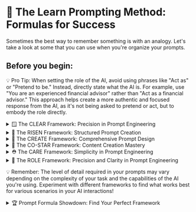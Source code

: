 # 🌟 The Learn Prompting Method: Formulas for Success

Sometimes the best way to remember something is with an analogy. Let's take a look at some that you can use when you're organize your prompts.

## Before you begin: 

💡 Pro Tip: When setting the role of the AI, avoid using phrases like "Act as" or "Pretend to be." Instead, directly state what the AI is. For example, use "You are an experienced financial advisor" rather than "Act as a financial advisor." This approach helps create a more authentic and focused response from the AI, as it's not being asked to pretend or act, but to embody the role directly.

<details>
<summary>🪟 The CLEAR Framework: Precision in Prompt Engineering</summary>

Enhance your AI prompts with the CLEAR framework, a systematic approach to creating detailed and effective instructions:

<img src="clear_prompt_formula.png" alt="Alt text" width="350" height="300">

Let's explore each component:

### 🌍 Context (C)
Provide background information or situational details.
<pre><code class="language-plaintext">Example: "We're launching a new eco-friendly product line"</code></pre>

### 📏 Logistics (L)
Specify format, length, or other parameters.
<pre><code class="language-plaintext">Example: "Create a 500-word blog post with 3 main sections"</code></pre>

### 📚 Examples (E)
Offer samples of what you want (or don't want).
<pre><code class="language-plaintext">Example: "Similar in tone to [link to example], but more casual"</code></pre>

### 👥 Audience (A)
Define the target audience for the content.
<pre><code class="language-plaintext">Example: "This is for environmentally conscious millennials"</code></pre>

### 🔬 Refinement (R)
Add constraints or additional details to focus the output.
<pre><code class="language-plaintext">Example: "Include statistics from reputable environmental organizations"</code></pre>

💡 Pro Tip: The CLEAR framework helps you create comprehensive prompts that leave little room for misinterpretation, resulting in more accurate and tailored AI responses.

### Example Prompt Using CLEAR:

<pre><code class="language-plaintext">🌍 Context: Our company is launching a new line of biodegradable packaging materials made from seaweed.

📏 Logistics: Create a 600-word press release with a catchy headline, three body paragraphs, and a boilerplate about our company.

📚 Examples: The tone should be similar to this eco-friendly product launch [insert link], but with more emphasis on innovation and sustainability.

👥 Audience: This press release is aimed at environmental journalists and eco-conscious consumers aged 25-40.

🔬 Refinement:
- Include at least two quotes: one from our CEO and one from an environmental scientist.
- Mention our product's ocean-safe certification.
- Incorporate statistics on plastic pollution in oceans.
- End with a call-to-action for journalists to request product samples.</code></pre>

</details>

<details>
<summary>🌠 The RISEN Framework: Structured Prompt Creation</summary>

R 🎭 Role
I 📝 Instructions
S 🪜 Steps
E 🎯 End Goal
N 🔍 Narrowing

Let's break down each component:

### 🎭 Role (R)
Assign a specific role or persona to the AI.
<pre><code class="language-plaintext">Example: "Act as a professional copywriter" or "You are an expert SEO optimizer"</code></pre>

### 📝 Instructions (I)
Clearly state what you want the AI to do.
<pre><code class="language-plaintext">Example: "Write a blog article about yoga"</code></pre>

### 🪜 Steps (S)
Provide detailed steps for completing the task.
<pre><code class="language-plaintext">Example: "Start with an attention-grabbing hook, include three main points with examples, and end with a strong call-to-action"</code></pre>

### 🎯 End Goal (E)
Specify the desired outcome or target audience.
<pre><code class="language-plaintext">Example: "This article is aimed at intermediate yoga practitioners looking to deepen their practice"</code></pre>

### 🔍 Narrowing (N)
Set constraints or limitations for the output.
<pre><code class="language-plaintext">Example: "Make the article between 500-750 words, use natural language, and avoid overly technical terms"</code></pre>

💡 Pro Tip: Using the RISEN framework transforms basic prompts into powerful, reusable assets for your AI interactions.

### Example Prompt Using RISEN:

<pre><code class="language-plaintext">🎭 Role: Act as a professional copywriter with expertise in health and wellness topics.

📝 Instructions: Write a blog article about the benefits of practicing yoga regularly.

🪜 Steps:
1. Begin with an engaging hook that captures the reader's attention.
2. Present three main benefits of regular yoga practice, each with a real-life example or scientific backing.
3. Include a brief paragraph addressing common misconceptions about yoga.
4. Conclude with a strong call-to-action encouraging readers to start or continue their yoga journey.

🎯 End Goal: This article should inspire and inform intermediate-level yoga practitioners looking to deepen their commitment to regular practice.

🔍 Narrowing:
- Keep the article between 600-800 words.
- Use a friendly, conversational tone while maintaining a professional demeanor.
- Avoid overly technical jargon, but include 2-3 yoga-specific terms with brief explanations.
- Incorporate one or two short, motivational quotes from renowned yoga instructors.</code></pre>

🔑 Remember: The RISEN framework helps you communicate more effectively with AI, resulting in higher-quality outputs tailored to your specific needs. Save and reuse your well-crafted prompts to build an efficient prompt library for your projects!

</details>

<details>
<summary>🧱 The CREATE Framework: Comprehensive Prompt Design</summary>

Elevate your AI interactions with the CREATE framework, a detailed approach to prompt engineering:

C 🎭 Character
R 📝 Request
E 📚 Examples
A 🔧 Additions/Adjustments
T 📊 Type of output
E ➕ Extras

Let's explore each component:

### 🎭 Character (C)
Specify the role for the AI to assume.
<pre><code class="language-plaintext">Example: "You are a renowned marine biologist"</code></pre>

### 📝 Request (R)
Clearly state what you want the AI to do.
<pre><code class="language-plaintext">Example: "Write an article about coral reef conservation"</code></pre>

### 📚 Examples (E)
Provide samples to guide the AI's output.
<pre><code class="language-plaintext">Example: "Use a style similar to National Geographic articles"</code></pre>

### 🔧 Additions/Adjustments (A)
Stipulate any necessary modifications or special requirements.
<pre><code class="language-plaintext">Example: "Include a section on how individuals can contribute to conservation efforts"</code></pre>

### 📊 Type of output (T)
Specify the desired format for the response.
<pre><code class="language-plaintext">Example: "Present the information in a 1000-word blog post format with subheadings"</code></pre>

### ➕ Extras (E)
Offer additional interactions or information to enhance the output.
<pre><code class="language-plaintext">Example: "After the main content, include a FAQ section with 5 common questions about coral reefs"</code></pre>

💡 Pro Tip: CREATE allows for a highly detailed and customized prompt, ensuring the AI understands both the content and structure you desire.

### Example Prompt Using CREATE:

<pre><code class="language-plaintext">🎭 Character: You are a renowned marine biologist with 20 years of experience in coral reef research.

📝 Request: Write an engaging article about the importance of coral reef conservation and the threats they face.

📚 Examples: Use a style similar to National Geographic articles, balancing scientific information with accessible language.

🔧 Additions/Adjustments: Include a section on innovative conservation techniques and how AI is being used in marine biology.

📊 Type of output: Present the information in a 1000-word blog post format with clear subheadings and a compelling introduction.

➕ Extras: After the main content, include a "How You Can Help" section with 5 actionable steps readers can take to support coral reef conservation.</code></pre>

</details>

<details>
<summary>🌟 The CO-STAR Framework: Content Creation Mastery</summary>

Optimize your content creation prompts with the CO-STAR framework:

C 🌍 Context
O 🎯 Objective
S ✍️ Style
T 🎭 Tone
A 👥 Audience
R 📄 Response

Let's break down each element:

### 🌍 Context (C)
Provide background information for the task.
<pre><code class="language-plaintext">Example: "We're a tech startup launching a new AI-powered smartwatch"</code></pre>

### 🎯 Objective (O)
Define the specific task for the AI.
<pre><code class="language-plaintext">Example: "Create a product description for our e-commerce website"</code></pre>

### ✍️ Style (S)
Specify the desired writing style.
<pre><code class="language-plaintext">Example: "Use a modern, tech-savvy writing style with short, impactful sentences"</code></pre>

### 🎭 Tone (T)
Indicate the appropriate tone for the content.
<pre><code class="language-plaintext">Example: "Maintain an excited and innovative tone throughout the description"</code></pre>

### 👥 Audience (A)
Define the target audience for the content.
<pre><code class="language-plaintext">Example: "Our primary audience is tech-enthusiastic millennials aged 25-40"</code></pre>

### 📄 Response (R)
Specify the type and format of the response needed.
<pre><code class="language-plaintext">Example: "Provide a 300-word product description with 3-5 bullet points highlighting key features"</code></pre>

💡 Pro Tip: CO-STAR is particularly effective for marketing and content creation tasks, ensuring your AI-generated content aligns perfectly with your brand voice and target audience.

### Example Prompt Using CO-STAR:

<pre><code class="language-plaintext">🌍 Context: Our tech startup is launching an AI-powered smartwatch that focuses on holistic health monitoring and productivity enhancement.

🎯 Objective: Create an engaging product description for our e-commerce website that highlights the unique features of our smartwatch.

✍️ Style: Use a modern, tech-savvy writing style with short, impactful sentences. Incorporate relevant tech jargon, but ensure it remains accessible to non-experts.

🎭 Tone: Maintain an excited and innovative tone throughout the description, emphasizing how our product is revolutionizing the smartwatch industry.

👥 Audience: Our primary audience is tech-enthusiastic millennials aged 25-40 who are health-conscious and productivity-oriented.

📄 Response: Provide a 300-word product description with an attention-grabbing headline, a compelling opening paragraph, and 3-5 bullet points highlighting key features. Conclude with a strong call-to-action encouraging pre-orders.</code></pre>

</details>

<details>
<summary>⛑️ The CARE Framework: Simplicity in Prompt Engineering</summary>

Streamline your prompt creation with the CARE framework, focusing on essential elements:

C 🌍 Context
A 📝 Ask
R 🚧 Rules
E 📚 Examples

Let's examine each component:

### 🌍 Context (C)
Describe the situation or background.
<pre><code class="language-plaintext">Example: "You're a financial advisor helping a young couple plan for retirement"</code></pre>

### 📝 Ask (A)
Request a specific action or output.
<pre><code class="language-plaintext">Example: "Create a step-by-step guide for setting up a diversified investment portfolio"</code></pre>

### 🚧 Rules (R)
Provide constraints or guidelines.
<pre><code class="language-plaintext">Example: "Focus on low-risk, long-term strategies suitable for beginners"</code></pre>

### 📚 Examples (E)
Demonstrate what you want with samples.
<pre><code class="language-plaintext">Example: "The guide should be similar in structure to this example: [link to sample guide]"</code></pre>

💡 Pro Tip: CARE is perfect for quick, focused prompts when you need a straightforward approach without sacrificing clarity or effectiveness.

### Example Prompt Using CARE:

<pre><code class="language-plaintext">🌍 Context: You're a financial advisor helping a young couple (both 28 years old) create a retirement savings plan. They have stable jobs but limited investment knowledge.

📝 Ask: Create a comprehensive yet easy-to-understand guide for setting up and managing a diversified investment portfolio aimed at long-term growth for retirement.

🚧 Rules: 
- Focus on low to moderate-risk strategies suitable for beginners
- Include a mix of investment types (e.g., index funds, bonds, ETFs)
- Explain the importance of regular contributions and compound interest
- Address common mistakes and misconceptions for new investors

📚 Examples: The guide should be structured similarly to this example: [link to sample retirement planning guide], but with more emphasis on starting early and the power of compound interest over time.</code></pre>

</details>

<details>
<summary>🎥 The ROLE Framework: Precision and Clarity in Prompt Engineering</summary>

Enhance your AI interactions with the ROLE framework, a focused approach to prompt creation:

R 🎭 Role
O 📊 Output
L 🚧 Limitations
E ➕ Extras

Let's break down each component:

### 1. 🎭 Role (R)
- Define a specific role for the AI to assume.
<pre><code class="language-plaintext">Example: "Act as a seasoned investigative journalist"</code></pre>

### 2. 📊 Output (O)
- Specify the desired format of the response.
<pre><code class="language-plaintext">Example: "Provide a detailed article with subheadings and a summary box"</code></pre>

### 3. 🚧 Limitations (L)
- Set constraints for the AI's response.
<pre><code class="language-plaintext">Example: "Avoid using technical jargon and keep sentences under 20 words"</code></pre>

### 4. ➕ Extras (E)
- Provide additional context to enhance the quality of the response.
<pre><code class="language-plaintext">Example: "Include two expert quotes and link to reputable sources"</code></pre>

💡 Pro Tip: The ROLE framework helps you create focused, well-structured prompts that guide the AI to produce precisely what you need.

### Example Prompt Using ROLE:

<pre><code class="language-plaintext">🎭 Role: You are direct response copywriter with 15 years of experience in the health and wellness industry.

📊 Output: Create a compelling email sequence for a new vitamin supplement launch. Include 3 emails:
1. Teaser email (150 words)
2. Launch email (300 words)
3. Follow-up email (200 words)
Each email should have a clear subject line, engaging opening, bullet points of benefits, and a strong call-to-action.

🚧 Limitations: 
- Keep sentences short and punchy (max 15 words)
- No medical jargon or complex scientific terms
- Avoid using exclamation marks more than once per email

➕ Extras: 
- Our target audience is health-conscious professionals aged 35-55
- The supplement's key benefits are improved energy, better sleep, and enhanced immune function
- Include a limited-time offer of 20% off for early bird customers</code></pre>

</details>

💡 Remember: The level of detail required in your prompts may vary depending on the complexity of your task and the capabilities of the AI you're using. Experiment with different frameworks to find what works best for various scenarios in your AI interactions!

<details>
<summary>🏆 Prompt Formula Showdown: Find Your Perfect Framework</summary>

## Objective
Create a compelling product description for a new, eco-friendly water bottle that keeps drinks cold for 24 hours and hot for 12 hours.

## Instructions

1. Use each of the following frameworks to create a prompt for this task:
   - RISEN
   - CLEAR
   - CREATE
   - CO-STAR
   - CARE
   - ROLE

2. Input each prompt into your preferred LLM (e.g., ChatGPT, Claude, etc.).

3. Compare the outputs and evaluate them based on the following criteria:
   - Clarity of description
   - Persuasiveness
   - Inclusion of key features
   - Alignment with eco-friendly messaging
   - Overall impact and memorability

4. Rank the frameworks based on the quality of their outputs.

💡 Pro Tip: Keep track of your prompts and the resulting outputs. This will help you identify which elements of each framework are most effective for your specific needs.

### Example Evaluation Table

<pre><code class="language-plaintext">| Framework | Clarity | Persuasiveness | Key Features | Eco-Friendly | Overall Impact | Rank |
|-----------|---------|----------------|--------------|--------------|-----------------|------|
| RISEN     |         |                |              |              |                 |      |
| CLEAR     |         |                |              |              |                 |      |
| CREATE    |         |                |              |              |                 |      |
| CO-STAR   |         |                |              |              |                 |      |
| CARE      |         |                |              |              |                 |      |
| ROLE      |         |                |              |              |                 |      |
</code></pre>

💡 Pro Tip: As you work through each framework, pay attention to which aspects of the prompt seem to yield the best results. You might find that certain elements from different frameworks work particularly well together!
After completing this activity, reflect on which framework(s) produced the best results for this particular task. Consider how you might combine elements from different frameworks to create your own custom approach for future prompts.

</details>
